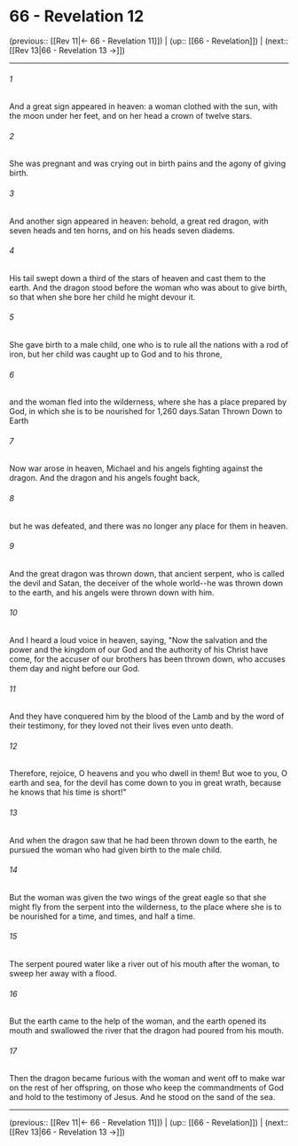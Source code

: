 # 66 - Revelation 12

(previous:: [[Rev 11|← 66 - Revelation 11]]) | (up:: [[66 - Revelation]]) | (next:: [[Rev 13|66 - Revelation 13 →]])

***


###### 1 
And a great sign appeared in heaven: a woman clothed with the sun, with the moon under her feet, and on her head a crown of twelve stars. 

###### 2 
She was pregnant and was crying out in birth pains and the agony of giving birth. 

###### 3 
And another sign appeared in heaven: behold, a great red dragon, with seven heads and ten horns, and on his heads seven diadems. 

###### 4 
His tail swept down a third of the stars of heaven and cast them to the earth. And the dragon stood before the woman who was about to give birth, so that when she bore her child he might devour it. 

###### 5 
She gave birth to a male child, one who is to rule all the nations with a rod of iron, but her child was caught up to God and to his throne, 

###### 6 
and the woman fled into the wilderness, where she has a place prepared by God, in which she is to be nourished for 1,260 days.Satan Thrown Down to Earth 

###### 7 
Now war arose in heaven, Michael and his angels fighting against the dragon. And the dragon and his angels fought back, 

###### 8 
but he was defeated, and there was no longer any place for them in heaven. 

###### 9 
And the great dragon was thrown down, that ancient serpent, who is called the devil and Satan, the deceiver of the whole world--he was thrown down to the earth, and his angels were thrown down with him. 

###### 10 
And I heard a loud voice in heaven, saying, "Now the salvation and the power and the kingdom of our God and the authority of his Christ have come, for the accuser of our brothers has been thrown down, who accuses them day and night before our God. 

###### 11 
And they have conquered him by the blood of the Lamb and by the word of their testimony, for they loved not their lives even unto death. 

###### 12 
Therefore, rejoice, O heavens and you who dwell in them! But woe to you, O earth and sea, for the devil has come down to you in great wrath, because he knows that his time is short!" 

###### 13 
And when the dragon saw that he had been thrown down to the earth, he pursued the woman who had given birth to the male child. 

###### 14 
But the woman was given the two wings of the great eagle so that she might fly from the serpent into the wilderness, to the place where she is to be nourished for a time, and times, and half a time. 

###### 15 
The serpent poured water like a river out of his mouth after the woman, to sweep her away with a flood. 

###### 16 
But the earth came to the help of the woman, and the earth opened its mouth and swallowed the river that the dragon had poured from his mouth. 

###### 17 
Then the dragon became furious with the woman and went off to make war on the rest of her offspring, on those who keep the commandments of God and hold to the testimony of Jesus. And he stood on the sand of the sea.

***

(previous:: [[Rev 11|← 66 - Revelation 11]]) | (up:: [[66 - Revelation]]) | (next:: [[Rev 13|66 - Revelation 13 →]])
